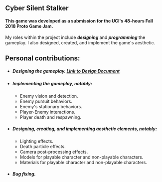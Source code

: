 ## Cyber Silent Stalker

#### This game was developed as a submission for the UCI's 48-hours Fall 2018 Proto Game Jam.

My roles within the project include **_designing_** and **_programming_** the gameplay. I also designed, created, and implement the game's aesthetic.

## **Personal contributions:**
- ##### Designing the gameplay. [Link to Design Document](Design_Document.docx)
- ##### Implementing the gameplay, notably:
  - Enemy vision and detection.
  - Enemy pursuit behaviors.
  - Enemy's stationary behaviors.
  - Player-Enemy interactions.
  - Player death and respawning.
- ##### Designing, creating, and implementing aesthetic elements, notably:
  - Lighting effects.
  - Death particle effects.
  - Camera post-processing effects.
  - Models for playable character and non-playable characters.
  - Materials for playable character and non-playable characters.
- ##### Bug fixing.

